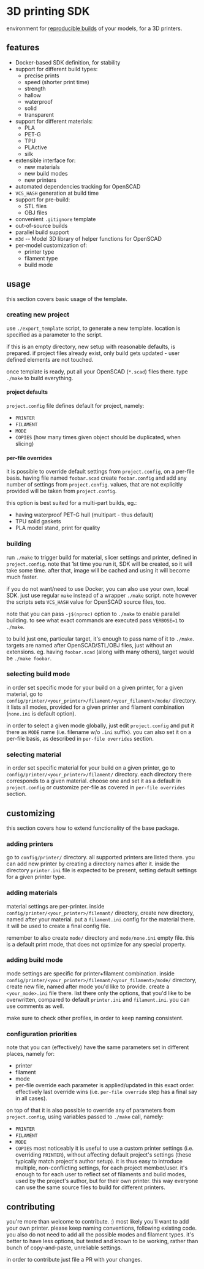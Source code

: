# 3D printing SDK

environment for [reproducible builds](https://en.wikipedia.org/wiki/Reproducible_builds) of your models, for a 3D printers.


## features
* Docker-based SDK definition, for stability
* support for different build types:
  - precise prints
  - speed (shorter print time)
  - strength
  - hallow
  - waterproof
  - solid
  - transparent
* support for different materials:
  - PLA
  - PET-G
  - TPU
  - PLActive
  - silk
* extensible interface for:
  - new materials
  - new build modes
  - new printers
* automated dependencies tracking for OpenSCAD
* `VCS_HASH` generation at build time
* support for pre-build:
  - STL files
  - OBJ files
* convenient `.gitignore` template
* out-of-source builds
* parallel build support
* `m3d` -- Model 3D library of helper functions for OpenSCAD
* per-model customization of:
  - printer type
  - filament type
  - build mode


## usage

this section covers basic usage of the template.


### creating new project

use `./export_template` script, to generate a new template.
location is specified as a parameter to the script.

if this is an empty directory, new setup with reasonable defaults, is prepared.
if project files already exist, only build gets updated - user defined elements are not touched.

once template is ready, put all your OpenSCAD (`*.scad`) files there.
type `./make` to build everything.


#### project defaults

`project.config` file defines default for project, namely:
- `PRINTER`
- `FILAMENT`
- `MODE`
- `COPIES` (how many times given object should be duplicated, when slicing)


#### per-file overrides

it is possible to override default settings from `project.config`, on a per-file basis.
having file named `foobar.scad` create `foobar.config` and add any number of settings from `project.config`.
values, that are not explicitly provided will be taken from `project.config`.

this option is best suited for a multi-part builds, eg.:
- having waterproof PET-G hull (multipart - thus default)
- TPU solid gaskets
- PLA model stand, print for quality


### building

run `./make` to trigger build for material, slicer settings and printer, defined in `project.config`.
note that 1st time you run it, SDK will be created, so it will take some time.
after that, image will be cached and using it will become much faster.

if you do not want/need to use Docker, you can also use your own, local SDK.
just use regular `make` instead of a wrapper `./make` script.
note however the scripts sets `VCS_HASH` value for OpenSCAD source files, too.

note that you can pass `-j$(nproc)` option to `./make` to enable parallel building.
to see what exact commands are executed pass `VERBOSE=1` to `./make`.

to build just one, particular target, it's enough to pass name of it to `./make`.
targets are named after OpenSCAD/STL/OBJ files, just without an extensions.
eg. having `foobar.scad` (along with many others), target would be `./make foobar`.


### selecting build mode

in order set specific mode for your build on a given printer, for a given material,
go to `config/printer/<your_printer>/filament/<your_filament>/mode/` directory.
it lists all modes, provided for a given printer and filament combination (`none.ini` is default option).

in order to select a given mode globally, just edit `project.config` and put it there as `MODE` name (i.e. filename w/o `.ini` suffix).
you can also set it on a per-file basis, as described in `per-file overrides` section.


### selecting material

in order set specific material for your build on a given printer,
go to `config/printer/<your_printer>/filament/` directory.
each directory there corresponds to a given material.
choose one and set it as a default in `project.config` or customize per-file as covered in `per-file overrides` section.


## customizing

this section covers how to extend functionality of the base package.


### adding printers

go to `config/printer/` directory.
all supported printers are listed there.
you can add new printer by creating a directory names after it.
inside the directory `printer.ini` file is expected to be present, setting default settings for a given printer type.


### adding materials

material settings are per-printer.
inside `config/printer/<your_printer>/filemant/` directory, create new directory, named after your material.
put a `filament.ini` config for the material there.
it will be used to create a final config file.

remember to also create `mode/` directory and `mode/none.ini` empty file.
this is a default print mode, that does not optimize for any special property.


### adding build mode

mode settings are specific for printer+filament combination.
inside `config/printer/<your_printer>/filemant/<your_filament>/mode/` directory, create new file, named after mode you'd like to provide.
create a `<your_mode>.ini` file there.
list there only the options, that you'd like to be overwritten, compared to default `printer.ini` and `filament.ini`.
you can use comments as well.

make sure to check other profiles, in order to keep naming consistent.


### configuration priorities

note that you can (effectively) have the same parameters set in different places, namely for:
- printer
- filament
- mode
- per-file override
each parameter is applied/updated in this exact order.
effectively last override wins (i.e. `per-file override` step has a final say in all cases).

on top of that it is also possible to override any of parameters from `project.config`, using
variables passed to `./make` call, namely:
- `PRINTER`
- `FILAMENT`
- `MODE`
- `COPIES`
most noticeably it is useful to use a custom printer settings (i.e. overriding `PRINTER`),
without affecting default project's settings (these typically match project's author setup).
it is thus easy to introduce multiple, non-conflicting settings, for each project member/user.
it's enough to for each user to reflect set of filaments and build modes, used by the project's author,
but for their own printer.
this way everyone can use the same source files to build for different printers.


## contributing

you're more than welcome to contribute. :)
most likely you'll want to add your own printer.
please keep naming conventions, following existing code.
you also do not need to add all the possible modes and filament types.
it's better to have less options, but tested and known to be working, rather than bunch of copy-and-paste, unreliable settings.

in order to contribute just file a PR with your changes.
